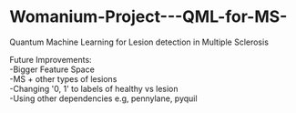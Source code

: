 # Womanium-Project---QML-for-MS-
Quantum Machine Learning for Lesion detection in Multiple Sclerosis 

Future Improvements:     
-Bigger Feature Space                             
-MS + other types of lesions  
-Changing '0, 1' to labels of healthy vs lesion  
-Using other dependencies e.g, pennylane, pyquil  
